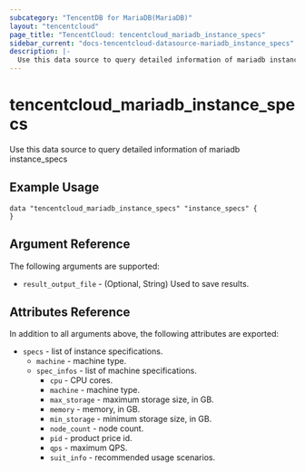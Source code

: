 ```yaml
---
subcategory: "TencentDB for MariaDB(MariaDB)"
layout: "tencentcloud"
page_title: "TencentCloud: tencentcloud_mariadb_instance_specs"
sidebar_current: "docs-tencentcloud-datasource-mariadb_instance_specs"
description: |-
  Use this data source to query detailed information of mariadb instance_specs
---
```


# tencentcloud_mariadb_instance_specs

Use this data source to query detailed information of mariadb instance_specs

## Example Usage

```hcl
data "tencentcloud_mariadb_instance_specs" "instance_specs" {
}
```

## Argument Reference

The following arguments are supported:

* `result_output_file` - (Optional, String) Used to save results.

## Attributes Reference

In addition to all arguments above, the following attributes are exported:

* `specs` - list of instance specifications.
  * `machine` - machine type.
  * `spec_infos` - list of machine specifications.
    * `cpu` - CPU cores.
    * `machine` - machine type.
    * `max_storage` - maximum storage size, in GB.
    * `memory` - memory, in GB.
    * `min_storage` - minimum storage size, in GB.
    * `node_count` - node count.
    * `pid` - product price id.
    * `qps` - maximum QPS.
    * `suit_info` - recommended usage scenarios.



